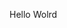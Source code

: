 Hello Wolrd































































































































































































































































































































































































































































































































































































































































































































































































































































































































































































































































































































































































































































































































































































































































































































































































































































































































































































































































































































































































































































































































































































































































































































































































































































































































































































































































































































































































































































































































































































































































































































































































































































































































































































































































































































































































































































































































































































































































































































































































































































































































































































































































































































































































































































































































































































































































































































































































































































































































































































































































































































































































































































































































































































































